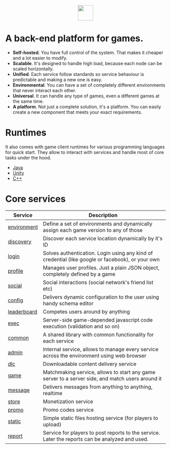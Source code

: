 <center>
<img src="https://cloud.githubusercontent.com/assets/1666014/26267105/0169f088-3cf1-11e7-93e9-2d0d0169eacc.png" width="48">
</center>

# A back-end platform for games.

* **Self-hosted**. You have full control of the system. That makes it cheaper and a lot easier to modify.
* **Scalable**. It's designed to handle high load, because each node can be scaled horizontally. 
* **Unified**. Each service follow standards so service behaviour is predictable and making a new one is easy.
* **Environmental**. You can have a set of completely different environments that never interact each other.
* **Universal**. It can handle any type of games, even a different games at the same time.
* **A platform**. Not just a complete solution, it's a platform. You can easily create a new component that meets your exact requirements.

# Runtimes
It also comes with game client runtimes for various programming languages for quick start. They allow to interact with services and handle most of core tasks under the hood.
* [Java](https://github.com/anthill-platform/anthill-runtime-java/)
* [Unity](https://github.com/anthill-platform/anthill-runtime-unity/)
* [C++](https://github.com/anthill-platform/anthill-runtime-cpp/)

# Core services
| Service | Description |
|-------------------------------------------------------------------------|--------------------------------------------------------------------------------------------------|
| [environment](https://github.com/anthill-platform/anthill-environment/) | Define a set of environments and dynamically assign each game version to any of those |
| [discovery](https://github.com/anthill-platform/anthill-discovery/) | Discover each service location dynamically by it's ID |
| [login](https://github.com/anthill-platform/anthill-login/) | Solves authentication. Login using any kind of credential (like google or facebook), or your own |
| [profile](https://github.com/anthill-platform/anthill-profile/) | Manages user profiles. Just a plain JSON object, completely defined by a game |
| [social](https://github.com/anthill-platform/anthill-social/) | Social interactions (social network's friend list etc) |
| [config](https://github.com/anthill-platform/anthill-config/) | Delivers dynamic configuration to the user using handy schema editor |
| [leaderboard](https://github.com/anthill-platform/anthill-leaderboard/) | Competes users around by anything |
| [exec](https://github.com/anthill-platform/anthill-exec/) | Server-side game-depended javascript code execution (validation and so on) |
| [common](https://github.com/anthill-platform/anthill-common/) | A shared library with common functionality for each service |
| [admin](https://github.com/anthill-platform/anthill-admin/) | Internal service, allows to manage every service across the environment using web browser |
| [dlc](https://github.com/anthill-platform/anthill-dlc/) | Downloadable content delivery service |
| [game](https://github.com/anthill-platform/anthill-game/) | Matchmaking service, allows to start any game server to a server side, and match users around it |
| [message](https://github.com/anthill-platform/anthill-message/) | Delivers messages from anything to anything, realtime |
| [store](https://github.com/anthill-platform/anthill-store/) | Monetization service |
| [promo](https://github.com/anthill-platform/anthill-promo/) | Promo codes service |
| [static](https://github.com/anthill-platform/anthill-static/) | Simple static files hosting service (for players to upload) |
| [report](https://github.com/anthill-platform/anthill-report/) | Service for players to post reports to the service. Later the reports can be analyzed and used. |